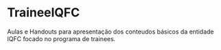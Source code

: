 # TraineeIQFC
Aulas e Handouts para apresentação dos conteudos básicos da entidade IQFC focado no programa de trainees.
